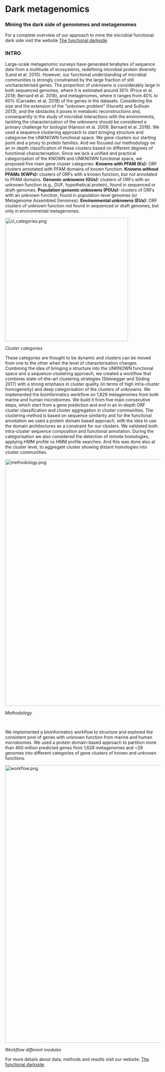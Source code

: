 # Dark metagenomics
### Mining the dark side of genommes and metagenomes

For a complete overview of our approach to mine the microbial functional dark side visit the website [The functional darkside](https://dark.metagenomics.eu/).

### INTRO

Large-scale metagenomic surveys have generated terabytes of sequence data from a multitude of ecosystems, redefining microbial protein diversity (Land et al. 2015). However, our functional understanding of microbial communities is strongly constrained by the large fraction of still uncharacterised genes. The proportion of unknowns is considerably large in both sequenced genomes, where it is estimated around 30% (Price et al. 2018; Bernard et al. 2018), and metagenomes, where it ranges from 40% to 60% (Carradec et al. 2018) of the genes in the datasets. Considering the size and the extension of the “unknown problem” (Hurwitz and Sullivan 2013), and the obstacles it poses in metabolic reconstructions and, consequently in the study of microbial interactions with the environments, tackling the characterization of the unknowns should be considered a primary challenge for biologist (Hanson et al. 2009; Bernard et al. 2018). We used a sequence clustering approach to start bringing structure and categorise the UNKNOWN functional space. We gene clusters our starting point and a proxy to protein families. And we focused our methodology on an in-depth classification of these clusters based on different degrees of functional characterisation. Since we lack a unified and practical categorization of the KNOWN and UNKNOWN functional space, we proposed five main gene cluster categories:
**Knowns with PFAM (Ks):** ORF clusters annotated with PFAM domains of known function.
**Knowns without PFAMs (KWPs):** clusters of ORFs with a known function, but not annotated to PFAM domains.
**Genomic unknowns (GUs):** clusters of ORFs with an unknown function (e.g., DUF, hypothetical protein), found in sequenced or draft-genomes.
**Population genomic unknowns (PGUs):** clusters of ORFs with an unknown function, found in population-level genomes (or Metagenome Assembled Genomes).
**Environmental unknowns (EUs):** ORF clusters of unknown function not found in sequenced or draft genomes, but only in environmental metagenomes.


<img alt="cl_categories.png" src="assets/cl_categories.png" width="400" height="" >

_Cluster categories_


These categories are thought to be dynamic and clusters can be moved from one to the other when the level of characterisation changes.
Combining the idea of bringing a structure into the UNKNOWN functional space and a sequence-clustering approach, we created a workflow that combines state-of-the-art clustering strategies (Steinegger and Söding 2017) with a strong emphasis in cluster quality (in terms of high intra-cluster homogeneity) and deep categorisation of the clusters of unknowns. We implemented the bioinformatics workflow on 1,829 metagenomes from both marine and human microbiomes. We build it from five main consecutive steps, which start from a gene prediction and end in an in-depth ORF cluster classification and cluster aggregation in cluster communities. The clustering method is based on sequence similarity and for the functional annotation we used a protein domain based approach, with the idea to use the domain architectures as a constraint for our clusters. We validated both intra-cluster sequence composition and functional annotation. During the categorisation we also considered the detection of remote homologies, applying HMM profile vs HMM profile searches. And this was done also at the cluster level, to aggregate cluster showing distant homologies into cluster communities.


<img alt="methodology.png" src="assets/methodology.png" width="800" height="">

<a name="method"></a>_Methodology_

<br>

We implemented a bioinformatics workflow to structure and explored the consistent pool of genes with unknown function from marine and human microbiomes. We used a protein domain-based approach to partition more than 400 million predicted genes from 1,628 metagenomes and ~29 genomes into different categories of gene clusters of known and unknown functions.

<img alt="workflow.png" src="assets/workflow.png" width="900" height="" >

<a name="wrkfl"></a>_Workflow different modules_

For more details about data, methods and results visit our website: [The functional darkside](https://dark.metagenomics.eu/).
